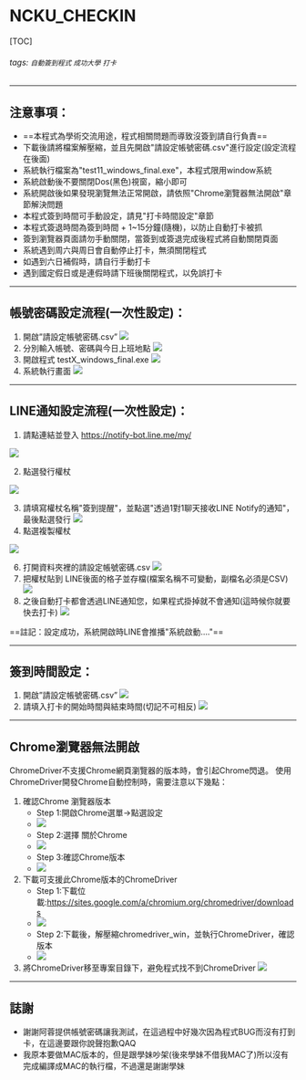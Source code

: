 # NCKU_CHECKIN

[TOC]

###### tags: `自動簽到程式` `成功大學` `打卡`
---

## 注意事項：
* ==本程式為學術交流用途，程式相關問題而導致沒簽到請自行負責==
* 下載後請將檔案解壓縮，並且先開啟"請設定帳號密碼.csv"進行設定(設定流程在後面)
* 系統執行檔案為"test11_windows_final.exe"，本程式限用window系統
* 系統啟動後不要關閉Dos(黑色)視窗，縮小即可
* 系統開啟後如果發現瀏覽無法正常開啟，請依照"Chrome瀏覽器無法開啟"章節解決問題
* 本程式簽到時間可手動設定，請見"打卡時間設定"章節
* 本程式簽退時間為簽到時間 + 1~15分鐘(隨機)，以防止自動打卡被抓
* 簽到瀏覽器頁面請勿手動關閉，當簽到或簽退完成後程式將自動關閉頁面
* 系統遇到周六與周日會自動停止打卡，無須關閉程式
* 如遇到六日補假時，請自行手動打卡
* 遇到國定假日或是連假時請下班後關閉程式，以免誤打卡
---
## 帳號密碼設定流程(一次性設定)：
1.	開啟”請設定帳號密碼.csv”
![](https://i.imgur.com/PZG2DQT.png)
2.	分別輸入帳號、密碼與今日上班地點
![](https://i.imgur.com/tVS0rfS.png)
3.	開啟程式 testX_windows_final.exe
![](https://i.imgur.com/EBFZomj.png)
4. 系統執行畫面
![](https://i.imgur.com/VhG4Rgr.png)
---
## LINE通知設定流程(一次性設定)：
1. 請點連結並登入 https://notify-bot.line.me/my/

![](https://i.imgur.com/ymRRAhN.png)

2. 點選發行權杖

![](https://i.imgur.com/PqhnKd2.png)

3. 請填寫權杖名稱"簽到提醒"，並點選"透過1對1聊天接收LINE Notify的通知"，最後點選發行
![](https://i.imgur.com/TcHOw1v.png)
4. 點選複製權杖

![](https://i.imgur.com/rbnYiYB.png)

6. 打開資料夾裡的請設定帳號密碼.csv
![](https://i.imgur.com/AKWVveL.png)
7. 把權杖貼到 LINE後面的格子並存檔(檔案名稱不可變動，副檔名必須是CSV)
![](https://i.imgur.com/wR8JG0i.png)
8. 之後自動打卡都會透過LINE通知您，如果程式掛掉就不會通知(這時候你就要快去打卡)
![](https://i.imgur.com/jZT23gz.png)

==註記：設定成功，系統開啟時LINE會推播"系統啟動...."==

---
## 簽到時間設定：
1.	開啟”請設定帳號密碼.csv”
![](https://i.imgur.com/PZG2DQT.png)
2. 請填入打卡的開始時間與結束時間(切記不可相反)
![](https://i.imgur.com/kTE5onv.png)

---
## Chrome瀏覽器無法開啟
ChromeDriver不支援Chrome網頁瀏覽器的版本時，會引起Chrome閃退。
使用ChromeDriver開發Chrome自動控制時，需要注意以下幾點：
1.	確認Chrome 瀏覽器版本
    * Step 1:開啟Chrome選單->點選設定
    * ![](https://i.imgur.com/xfL2eNE.png)
    * Step 2:選擇 關於Chrome
    * ![](https://i.imgur.com/qf4ThYD.png)
    * Step 3:確認Chrome版本
    * ![](https://i.imgur.com/4F3zUOU.png)
2.	下載可支援此Chrome版本的ChromeDriver
    * Step 1:下載位載:https://sites.google.com/a/chromium.org/chromedriver/downloads
    * ![](https://i.imgur.com/Aenmppk.png)
    * Step 2:下載後，解壓縮chromedriver_win，並執行ChromeDriver，確認版本
    * ![](https://i.imgur.com/Eueqcw1.png)
3.	將ChromeDriver移至專案目錄下，避免程式找不到ChromeDriver
	![](https://i.imgur.com/bKBEh2J.png)

---

## 誌謝
* 謝謝阿蓉提供帳號密碼讓我測試，在這過程中好幾次因為程式BUG而沒有打到卡，在這邊要跟你說聲抱歉QAQ
* 我原本要做MAC版本的，但是跟學妹吵架(後來學妹不借我MAC了)所以沒有完成編譯成MAC的執行檔，不過還是謝謝學妹

